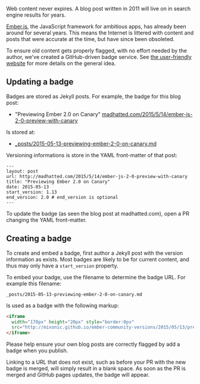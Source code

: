 Web content never expires. A blog post written in 2011 will live on in search
engine results for years.

[Ember.js](http://emberjs.com/), the JavaScript framework for ambitious apps, has already been
around for several years. This means the Internet is littered with content
and posts that were accurate at the time, but have since been obsoleted.

To ensure old content gets properly flagged, with no effort needed by the
author, we've created a GitHub-driven badge service. See
[the user-friendly website](http://mixonic.github.io/ember-community-versions/)
for more details on the general idea.

## Updating a badge

Badges are stored as Jekyll posts. For example, the badge for this blog post:

* "Previewing Ember 2.0 on Canary" [madhatted.com/2015/5/14/ember-js-2-0-preview-with-canary](http://madhatted.com/2015/5/14/ember-js-2-0-preview-with-canary)

Is stored at:

* [\_posts/2015-05-13-previewing-ember-2-0-on-canary.md](https://github.com/mixonic/ember-community-versions/blob/gh-pages/_posts/2015-05-13-previewing-ember-2-0-on-canary.md)

Versioning informations is store in the YAML front-matter of that post:

```
---
layout: post
url: http://madhatted.com/2015/5/14/ember-js-2-0-preview-with-canary
title: "Previewing Ember 2.0 on Canary"
date: 2015-05-13
start_version: 1.13
end_version: 2.0 # end_version is optional
---
```

To update the badge (as seen the blog post at madhatted.com), open a PR changing
the YAML front-matter.

## Creating a badge

To create and embed a badge, first author a Jekyll post with the version
information as exists. Most badges are likely to be for current content, and
thus may only have a `start_version` property.

To embed your badge, use the filename to determine the badge URL. For example
this filename:

```
_posts/2015-05-13-previewing-ember-2-0-on-canary.md
```

Is used as a badge with the following markup:

```html
<iframe
  width="178px" height="20px" style="border:0px"
  src="http://mixonic.github.io/ember-community-versions/2015/05/13/previewing-ember-2-0-on-canary.html">
</iframe>
```

Please help ensure your own blog posts are correctly flagged by add a badge
when you publish.

Linking to a URL that does not exist, such as before your
PR with the new badge is merged, will simply result in a blank space. As
soon as the PR is merged and GitHub pages updates, the badge will appear.
